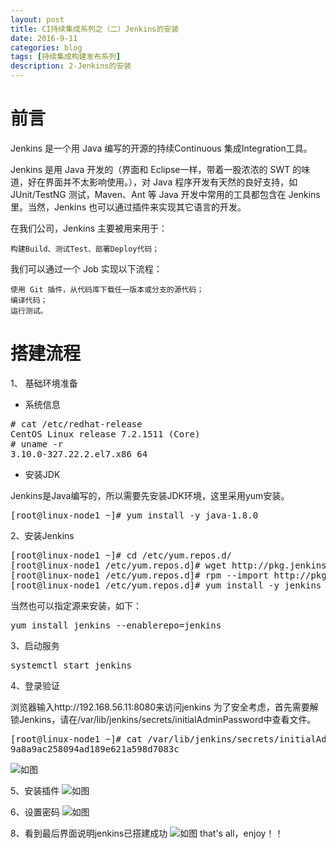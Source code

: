 ```yaml
---
layout: post
title: CI持续集成系列之（二）Jenkins的安装
date: 2016-9-11
categories: blog
tags: [持续集成构建发布系列]
description: 2-Jenkins的安装
---
```


# 前言

Jenkins 是一个用 Java 编写的开源的持续Continuous 集成Integration工具。

Jenkins 是用 Java 开发的（界面和 Eclipse一样，带着一股浓浓的 SWT 的味道，好在界面并不太影响使用。），对 Java 程序开发有天然的良好支持，如 JUnit/TestNG 测试，Maven、Ant 等 Java 开发中常用的工具都包含在 Jenkins 里。当然，Jenkins 也可以通过插件来实现其它语言的开发。

在我们公司，Jenkins 主要被用来用于：

    构建Build、测试Test、部署Deploy代码；

我们可以通过一个 Job 实现以下流程：

    使用 Git 插件，从代码库下载任一版本或分支的源代码；
    编译代码；
    运行测试。


# 搭建流程
1、 基础环境准备

- 系统信息
<pre>
# cat /etc/redhat-release 
CentOS Linux release 7.2.1511 (Core) 
# uname -r
3.10.0-327.22.2.el7.x86_64
</pre>

- 安装JDK

Jenkins是Java编写的，所以需要先安装JDK环境，这里采用yum安装。
<pre>
[root@linux-node1 ~]# yum install -y java-1.8.0
</pre>

2、安装Jenkins
<pre>
[root@linux-node1 ~]# cd /etc/yum.repos.d/
[root@linux-node1 /etc/yum.repos.d]# wget http://pkg.jenkins.io/redhat/jenkins.repo
[root@linux-node1 /etc/yum.repos.d]# rpm --import http://pkg.jenkins.io/redhat/jenkins.io.key
[root@linux-node1 /etc/yum.repos.d]# yum install -y jenkins
</pre>
当然也可以指定源来安装，如下：
<pre>
yum install jenkins --enablerepo=jenkins
</pre>

3、启动服务
<pre>
systemctl start jenkins
</pre>

4、登录验证

浏览器输入http://192.168.56.11:8080来访问jenkins
为了安全考虑，首先需要解锁Jenkins，请在/var/lib/jenkins/secrets/initialAdminPassword中查看文件。
<pre>
[root@linux-node1 ~]# cat /var/lib/jenkins/secrets/initialAdminPassword
9a8a9ac258094ad189e621a598d7083c
</pre>

![如图](http://ww1.sinaimg.cn/large/006eWBRhjw1f7prfmhi9cj30o10as414.jpg)

5、安装插件
![如图](http://ww2.sinaimg.cn/large/006eWBRhjw1f7prha0mbdj30ob0b1wge.jpg)

6、设置密码
![如图](http://ww2.sinaimg.cn/large/005Dnba3jw1f7r7j28tbyj30rk0kj0ug.jpg)

8、看到最后界面说明jenkins已搭建成功
![如图](http://ww2.sinaimg.cn/large/005Dnba3jw1f7r7jxlye6j31440e4dj4.jpg)
that's all，enjoy！！